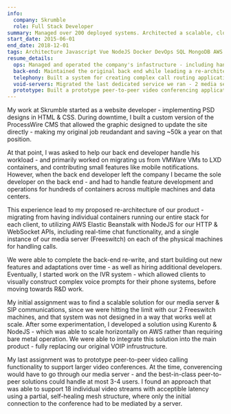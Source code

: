 ```yaml
---
info:
  company: Skrumble
  role: Full Stack Developer
summary: Managed over 200 deployed systems. Architected a scalable, cloud based version of our product. Developed a highly customizable phone IVR system. Migrated our SIP & Media servers from 2 physical Freeswitch servers to NodeJS & Kurento on the cloud.
start_date: 2015-06-01
end_date: 2018-12-01
tags: Architecture Javascript Vue NodeJS Docker DevOps SQL MongoDB AWS Freeswitch Lua Bash HTML WebRTC P2P PHP front-end back-end full-stack websocket redis
resume_details:
  ops: Managed and operated the company's infastructure - including handling of LXD containers, setup of servers, and more,
  back-end: Maintained the original back end while leading a re-architecutre aimed at moving from discreet private servers to a cloud-based, scalable infrastructure
  telephony: Built a system for creating complex call routing applications using a graph with logical nodes
  void-servers: Migrated the last dedicated service we ran - 2 media servers running Freeswitch - to AWS Elastic Beanstalk services built with Kurento and NodeJS
  prototype: Built a prototype peer-to-peer video conferencing application with support for large conferences - up to 18 concurrent video streams while other solutions handled at most 3-4 users
---
```


My work at Skrumble started as a website developer - implementing PSD designs in HTML & CSS. During downtime, I built a custom version of the ProcessWire CMS that allowed the graphic designed to update the site directly - making my original job reudandant and saving ~50k a year on that position.

At that point, I was asked to help our back end developer handle his workload - and primarily worked on migrating us from VMWare VMs to LXD containers, and contributing small features like mobile notifications. However, when the back end developer left the company I became the sole developer on the back end - and had to handle feature development and operations for hundreds of containers across multiple machines and data centers.

This experience lead to my proposed re-architecture of our product - migrating from having individual containers running our entire stack for each client, to utilizing AWS Elastic Beanstalk with NodeJS for our HTTP & WebSocket APIs, including real-time chat functionality, and a single instance of our media server (Freeswitch) on each of the physical machines for handling calls.

We were able to complete the back-end re-write, and start building out new features and adaptations over time - as well as hiring additional developers. Eventually, I started work on the IVR system - which allowed clients to visually construct complex voice prompts for their phone systems, before moving towards R&D work.

My initial assignment was to find a scalable solution for our media server & SIP communications, since we were hitting the limit with our 2 Freeswitch machines, and that system was not designed in a way that works well at scale. After some experimentation, I developed a solution using Kurento & NodeJS - which was able to scale horizontally on AWS rather than requiring bare metal operation. We were able to integrate this solution into the main product - fully replacing our original VOIP infrustructure.

My last assignment was to prototype peer-to-peer video calling functionality to support larger video conferences. At the time, converencing would have to go through our media server - and the best-in-class peer-to-peer solutions could handle at most 3-4 users. I found an approach that was able to support 18 individual video streams with acceptible latency using a partial, self-healing mesh structure, where only the initial connection to the conference had to be mediated by a server.
